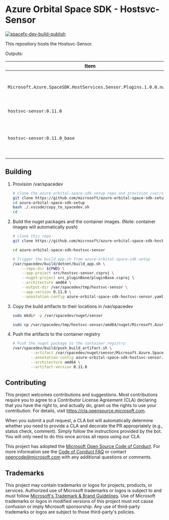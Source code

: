 # Azure Orbital Space SDK - Hostsvc-Sensor

[![spacefx-dev-build-publish](https://github.com/microsoft/azure-orbital-space-sdk-core/actions/workflows/devcontainer-feature-build-publish.yml/badge.svg)](https://github.com/microsoft/azure-orbital-space-sdk-core/actions/workflows/devcontainer-feature-build-publish.yml)

This repository hosts the Hostsvc-Sensor.

Outputs:

| Item                                                               | Description                                                             |
| ------------------------------------------------------------------ | ----------------------------------------------------------------------- |
| `Microsoft.Azure.SpaceSDK.HostServices.Sensor.Plugins.1.0.0.nupkg` | DotNet Nuget Package for building Hostsvc-Sensor Plugins                |
| `hostsvc-sensor:0.11.0`                                            | Container image for app                                                 |
| `hostsvc-sensor:0.11.0_base`                                       | Base container image for app.  Requires SpaceSDK_Base and build service |

## Building

1. Provision /var/spacedev

    ```bash
    # clone the azure-orbital-space-sdk-setup repo and provision /var/spacedev
    git clone https://github.com/microsoft/azure-orbital-space-sdk-setup
    cd azure-orbital-space-sdk-setup
    bash ./.vscode/copy_to_spacedev.sh
    cd -
    ```

1. Build the nuget packages and the container images.  (Note: container images will automatically push)

    ```bash
    # clone this repo
    git clone https://github.com/microsoft/azure-orbital-space-sdk-hostsvc-sensor

    cd azure-orbital-space-sdk-hostsvc-sensor

    # Trigger the build_app.sh from azure-orbital-space-sdk-setup
    /var/spacedev/build/dotnet/build_app.sh \
        --repo-dir ${PWD} \
        --app-project src/hostsvc-sensor.csproj \
        --nuget-project src_pluginBase/pluginBase.csproj \
        --architecture amd64 \
        --output-dir /var/spacedev/tmp/hostsvc-sensor \
        --app-version 0.11.0 \
        --annotation-config azure-orbital-space-sdk-hostsvc-sensor.yaml
    ```

1. Copy the build artifacts to their locations in /var/spacedev

    ```bash
    sudo mkdir -p /var/spacedev/nuget/sensor

    sudo cp /var/spacedev/tmp/hostsvc-sensor/amd64/nuget/Microsoft.Azure.SpaceSDK.HostServices.Sensor.Plugins.0.11.0.nupkg /var/spacedev/nuget/sensor/
    ```

1. Push the artifacts to the container registry

    ```bash
    # Push the nuget package to the container registry
    /var/spacedev/build/push_build_artifact.sh \
            --artifact /var/spacedev/nuget/sensor/Microsoft.Azure.SpaceSDK.HostServices.Sensor.Plugins.0.11.0.nupkg \
            --annotation-config azure-orbital-space-sdk-hostsvc-sensor.yaml \
            --architecture amd64 \
            --artifact-version 0.11.0
    ```

## Contributing

This project welcomes contributions and suggestions.  Most contributions require you to agree to a
Contributor License Agreement (CLA) declaring that you have the right to, and actually do, grant us
the rights to use your contribution. For details, visit https://cla.opensource.microsoft.com.

When you submit a pull request, a CLA bot will automatically determine whether you need to provide
a CLA and decorate the PR appropriately (e.g., status check, comment). Simply follow the instructions
provided by the bot. You will only need to do this once across all repos using our CLA.

This project has adopted the [Microsoft Open Source Code of Conduct](https://opensource.microsoft.com/codeofconduct/).
For more information see the [Code of Conduct FAQ](https://opensource.microsoft.com/codeofconduct/faq/) or
contact [opencode@microsoft.com](mailto:opencode@microsoft.com) with any additional questions or comments.

## Trademarks

This project may contain trademarks or logos for projects, products, or services. Authorized use of Microsoft
trademarks or logos is subject to and must follow
[Microsoft's Trademark & Brand Guidelines](https://www.microsoft.com/en-us/legal/intellectualproperty/trademarks/usage/general).
Use of Microsoft trademarks or logos in modified versions of this project must not cause confusion or imply Microsoft sponsorship.
Any use of third-party trademarks or logos are subject to those third-party's policies.
